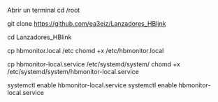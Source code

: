 Abrir un terminal
cd /root

git clone https://github.com/ea3eiz/Lanzadores_HBlink

cd Lanzadores_HBlink

cp hbmonitor.local /etc
chomd +x /etc/hbmonitor.local

cp hbmonitor-local.service  /etc/systemd/system/
chomd +x /etc/systemd/system/hbmonitor-local.service

systemctl enable hbmonitor-local.service
systemctl enable hbmonitor-local.service

